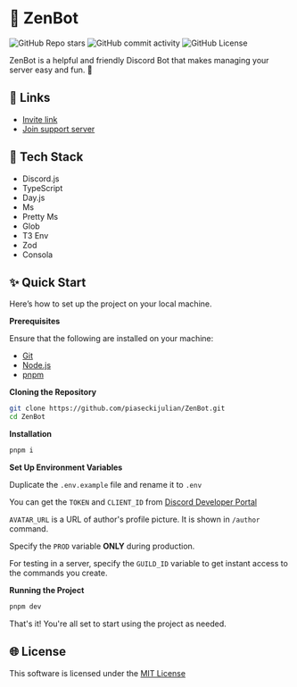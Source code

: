 # 🚀 ZenBot

![GitHub Repo stars](https://img.shields.io/github/stars/piaseckijulian/ZenBot?style=for-the-badge)
![GitHub commit activity](https://img.shields.io/github/commit-activity/t/piaseckijulian/ZenBot?style=for-the-badge)
![GitHub License](https://img.shields.io/github/license/piaseckijulian/ZenBot?style=for-the-badge)

ZenBot is a helpful and friendly Discord Bot that makes managing your server easy and fun. 🚀

## 🔗 Links

- [Invite link](https://discord.com/api/oauth2/authorize?client_id=988405560858771537&permissions=8&scope=bot)
- [Join support server](https://discord.gg/wrd5u2xCHn)

## 📐 Tech Stack

- Discord.js
- TypeScript
- Day.js
- Ms
- Pretty Ms
- Glob
- T3 Env
- Zod
- Consola

## ✨ Quick Start

Here’s how to set up the project on your local machine.

**Prerequisites**

Ensure that the following are installed on your machine:

- [Git](https://git-scm.com)
- [Node.js](https://nodejs.org/en)
- [pnpm](https://pnpm.io)

**Cloning the Repository**

```bash
git clone https://github.com/piaseckijulian/ZenBot.git
cd ZenBot
```

**Installation**

```bash
pnpm i
```

**Set Up Environment Variables**

Duplicate the `.env.example` file and rename it to `.env`

You can get the `TOKEN` and `CLIENT_ID` from [Discord Developer Portal](https://discord.com/developers)

`AVATAR_URL` is a URL of author's profile picture. It is shown in `/author` command.

Specify the `PROD` variable **ONLY** during production.

For testing in a server, specify the `GUILD_ID` variable to get instant access to the commands you create.

**Running the Project**

```bash
pnpm dev
```

That's it! You're all set to start using the project as needed.


## 🌐 License

This software is licensed under the [MIT License](https://github.com/piaseckijulian/ZenBot/blob/main/LICENSE)
